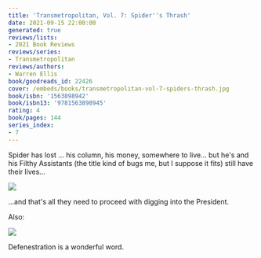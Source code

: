 ```yaml
---
title: 'Transmetropolitan, Vol. 7: Spider''s Thrash'
date: 2021-09-15 22:00:00
generated: true
reviews/lists:
- 2021 Book Reviews
reviews/series:
- Transmetropolitan
reviews/authors:
- Warren Ellis
book/goodreads_id: 22426
cover: /embeds/books/transmetropolitan-vol-7-spiders-thrash.jpg
book/isbn: '1563898942'
book/isbn13: '9781563898945'
rating: 4
book/pages: 144
series_index:
- 7
---
```

Spider has lost ... his column, his money, somewhere to live... but he's and his Filthy Assistants (the title kind of bugs me, but I suppose it fits) still have their lives...  

![](/embeds/books/attachments/transmetropolitan-vol-7-spiders-thrash-x-1.png)  

<!--more-->

...and that's all they need to proceed with digging into the President.  

Also:  

![](/embeds/books/attachments/transmetropolitan-vol-7-spiders-thrash-x-2.png)  

Defenestration is a wonderful word.